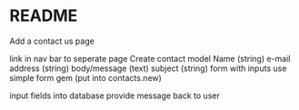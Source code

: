 # README

Add a contact us page


link in nav bar
    to seperate page
Create contact model
    Name (string)
    e-mail address (string)
    body/message (text)
    subject (string)
form with inputs
    use simple form gem (put into contacts.new)
    
input fields into database
provide message back to user 
